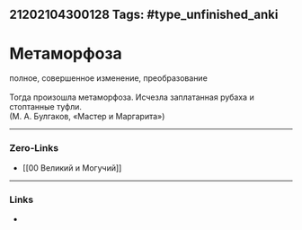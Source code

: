 21202104300128
Tags: #type_unfinished_anki 
---
# Метаморфоза

полное, совершенное изменение, преобразование<br><br>Тогда произошла метаморфоза. Исчезла заплатанная рубаха и стоптанные туфли.<br>(М. А. Булгаков, «Мастер и Маргарита»)

---
### Zero-Links
- [[00 Великий и Могучий]]
---
### Links
-